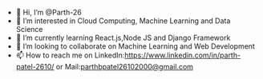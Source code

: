 - 👋 Hi, I’m @Parth-26
- 👀 I’m interested in Cloud Computing, Machine Learning and Data Science
- 🌱 I’m currently learning React.js,Node JS and Django Framework
- 💞️ I’m looking to collaborate on Machine Learning and Web Development
- 📫 How to reach me on LinkedIn:https://www.linkedin.com/in/parth-patel-2610/ or Mail:parthbpatel26102000@gmail.com

